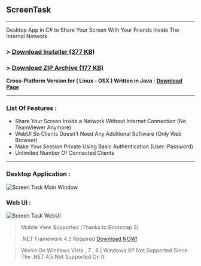 ## ScreenTask
------------------------------
Desktop App in C# to Share Your Screen With Your Friends Inside The Internal Network.
### > [Download Installer (377 KB)](http://goo.gl/gHnPmN)

### > [Download ZIP Archive (177 KB)](http://goo.gl/fKuZYg)


**Cross-Platform Version for ( Linux - OSX ) Written in Java :** [**Download Page**](https://github.com/ahmadomar/ScreenTask)

------------------------------
### List Of Features : 
- Share Your Screen Inside a Network Without Internet Connection (No TeamViewer Anymore)
- WebUI So Clients Doesn't Need Any Additional Software (Only Web Browser)
- Make Your Session Private Using Basic Authentication (User::Password)
- Unlimited Number Of Connected Clients

------------------------------

### Desktop Application : 
![Screen Task Main Window](https://raw2.github.com/EslaMx7/ScreenTask/master/ScreenTask/ScreenTaskMain.png)

### Web UI :
![Screen Task WebUI](https://raw2.github.com/EslaMx7/ScreenTask/master/ScreenTask/ScreenTaskWebUI.png)


> Mobile View Supported [Thanks to Bootstrap 3]

> .NET Framework 4.5 Required [Download NOW!](http://www.microsoft.com/en-eg/download/details.aspx?id=30653)

> Works On Windows Vista , 7 , 8 | Windows XP Not Supported Since The .NET 4.5 Not Supported On It.
